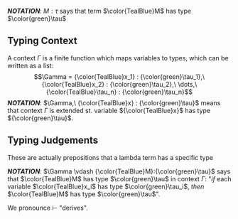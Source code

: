 ***NOTATION***: $M:\tau$ says that term $\color{TealBlue}M$ has type $\color{green}\tau$

## Typing Context
A context $\Gamma$ is a finite function which maps variables to types, which can be written as a list:
$$\Gamma = {\color{TealBlue}x_1} : {\color{green}\tau_1},\ {\color{TealBlue}x_2} : {\color{green}\tau_2},\ \dots,\  {\color{TealBlue}\tau_n} : {\color{green}\tau_n}$$
***NOTATION***: $\Gamma,\ {\color{TealBlue}x} : {\color{green}\tau}$ means that context $\Gamma$ is extended st. variable ${\color{TealBlue}x}$ has type ${\color{green}\tau}$.

## Typing Judgements
These are actually prepositions that a lambda term has a specific type 

***NOTATION***: $\Gamma \vdash {\color{TealBlue}M}:{\color{green}\tau}$ says that $\color{TealBlue}M$ has type $\color{green}\tau$ in context $\Gamma$: "*if* each variable $\color{TealBlue}x_i$ has type $\color{green}\tau_i$, *then* $\color{TealBlue}M$ has type $\color{green}\tau$".

We pronounce $\vdash$ "derives".